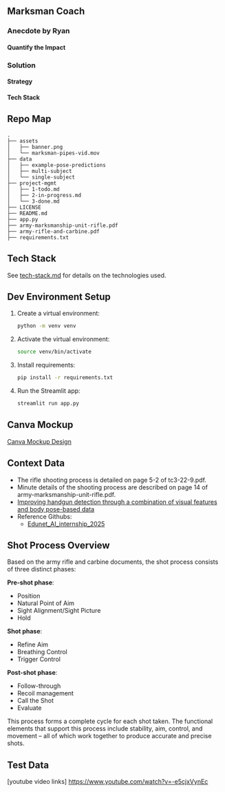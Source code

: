 ## Marksman Coach

### Anecdote by Ryan
#### Quantify the Impact

### Solution
#### Strategy
#### Tech Stack

## Repo Map
```
.
├── assets
│   ├── banner.png
│   └── marksman-pipes-vid.mov
├── data
│   ├── example-pose-predictions
│   ├── multi-subject
│   └── single-subject
├── project-mgmt
│   ├── 1-todo.md
│   ├── 2-in-progress.md
│   └── 3-done.md
├── LICENSE
├── README.md
├── app.py
├── army-marksmanship-unit-rifle.pdf
├── army-rifle-and-carbine.pdf
├── requirements.txt
```

## Tech Stack
See [tech-stack.md](tech-stack.md) for details on the technologies used.

## Dev Environment Setup
1. Create a virtual environment:
   ```bash
   python -m venv venv
   ```

2. Activate the virtual environment:
   ```bash
   source venv/bin/activate
   ```

3. Install requirements:
   ```bash
   pip install -r requirements.txt
   ```

4. Run the Streamlit app:
   ```bash
   streamlit run app.py
   ```

## Canva Mockup
[Canva Mockup Design](https://www.canva.com/design/DAGlwddIz1E/0pl_l_IyjJkSFSfd7dvlzg/edit)

## Context Data
- The rifle shooting process is detailed on page 5-2 of tc3-22-9.pdf.  
- Minute details of the shooting process are described on page 14 of army-marksmanship-unit-rifle.pdf.  
- [Improving handgun detection through a combination of visual features and body pose-based data](https://www.sciencedirect.com/science/article/pii/S0031320322007312)  
- Reference Githubs:
  - [Edunet_AI_internship_2025](https://github.com/itzdineshx/Edunet_AI_internship_2025?tab=readme-ov-file)

## Shot Process Overview

Based on the army rifle and carbine documents, the shot process consists of three distinct phases:

**Pre-shot phase**:
- Position
- Natural Point of Aim
- Sight Alignment/Sight Picture
- Hold

**Shot phase**:
- Refine Aim
- Breathing Control
- Trigger Control

**Post-shot phase**:
- Follow-through
- Recoil management
- Call the Shot
- Evaluate

This process forms a complete cycle for each shot taken. The functional elements that support this process include stability, aim, control, and movement – all of which work together to produce accurate and precise shots.

## Test Data
[youtube video links]
https://www.youtube.com/watch?v=-e5cjxVynEc
